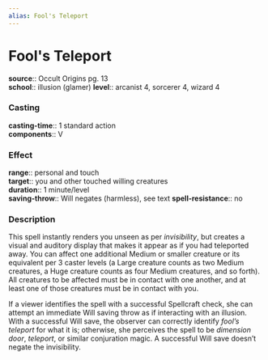 ```yaml
---
alias: Fool's Teleport
---
```


# Fool's Teleport 

**source**:: Occult Origins pg. 13  
**school**:: illusion (glamer)
**level**:: arcanist 4, sorcerer 4, wizard 4

### Casting 

**casting-time**:: 1 standard action  
**components**:: V

### Effect 

**range**:: personal and touch  
**target**:: you and other touched willing creatures  
**duration**:: 1 minute/level  
**saving-throw**:: Will negates (harmless), see text
**spell-resistance**:: no

### Description 

This spell instantly renders you unseen as per *invisibility*, but creates a visual and auditory display that makes it appear as if you had teleported away. You can affect one additional Medium or smaller creature or its equivalent per 3 caster levels (a Large creature counts as two Medium creatures, a Huge creature counts as four Medium creatures, and so forth). All creatures to be affected must be in contact with one another, and at least one of those creatures must be in contact with you.  
  
If a viewer identifies the spell with a successful Spellcraft check, she can attempt an immediate Will saving throw as if interacting with an illusion. With a successful Will save, the observer can correctly identify *fool’s teleport* for what it is; otherwise, she perceives the spell to be *dimension door*, *teleport*, or similar conjuration magic. A successful Will save doesn’t negate the invisibility.
